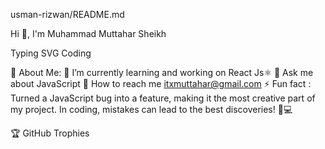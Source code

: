 usman-rizwan/README.md

Hi 👋, I'm Muhammad Muttahar Sheikh

Typing SVG
Coding

💫 About Me:
🔭 I’m currently learning and working on React Js⚛
💬 Ask me about JavaScript
🌱 How to reach me itxmuttahar@gmail.com
⚡ Fun fact : Turned a JavaScript bug into a feature, making it the most creative part of my project. In coding, mistakes can lead to the best discoveries! 🐞💻



🏆 GitHub Trophies


